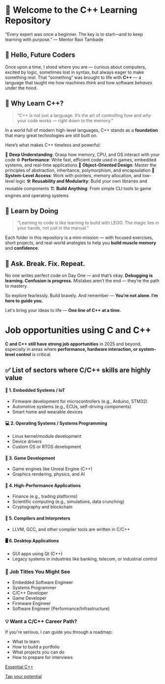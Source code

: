 # 🌱 Welcome to the C++ Learning Repository

“Every expert was once a beginner. The key is to start—and to keep learning with purpose.”
— Mentor Ravi Tambade

## 👋 Hello, Future Coders

Once upon a time, I stood where you are — curious about computers, excited by logic, sometimes lost in syntax, but always eager to make something *real*.
That “something” was brought to life with **C++** — a language that taught me how machines *think* and how software *behaves* under the hood.

## 🚀 Why Learn C++?

> “C++ is not just a language. It’s the art of controlling *how* and *why* your code works — right down to the memory.”

In a world full of modern high-level languages, C++ stands as a **foundation** that many great technologies are still built on.

Here’s what makes C++ timeless and powerful:

🧠 **Deep Understanding**: Grasp how memory, CPU, and OS interact with your code
⚙️ **Performance**: Write fast, efficient code used in games, embedded systems, and real-time applications
🧩 **Object-Oriented Design**: Master the principles of abstraction, inheritance, polymorphism, and encapsulation
🔗 **System-Level Access**: Work with pointers, memory allocation, and low-level logic
🛠️ **Reusability and Modularity**: Build your own libraries and reusable components
🏗️ **Build Anything**: From simple CLI tools to game engines and operating systems

## 📘 Learn by Doing

> “Learning to code is like learning to build with LEGO. The magic lies in your hands, not just in the manual.”

Each folder in this repository is a mini-mission — with focused exercises, short projects, and real-world analogies to help you **build muscle memory** and **confidence**.

## 💬 Ask. Break. Fix. Repeat.

No one writes perfect code on Day One — and that’s okay.
**Debugging is learning. Confusion is progress.**
Mistakes aren’t the end — they’re the path to mastery.

So explore fearlessly. Build bravely. And remember —
**You’re not alone. I’m here to guide you.**

Let's bring your ideas to life —
**One line of C++ at a time.**

# Job opportunities using C and C++

**C and C++ still have strong job opportunities** in 2025 and beyond, especially in areas where **performance, hardware interaction, or system-level control** is critical.

## ✅ List of sectors where C/C++ skills are highly value
 
#### 🔧 **1. Embedded Systems / IoT**
- Firmware development for microcontrollers (e.g., Arduino, STM32)
- Automotive systems (e.g., ECUs, self-driving components)
- Smart home and wearable devices

#### 💻 **2. Operating Systems / Systems Programming**
- Linux kernel/module development
- Device drivers
- Custom OS or RTOS development

#### 🧠 **3. Game Development**
- Game engines like Unreal Engine (C++)
- Graphics rendering, physics, and AI

#### 🚀 **4. High-Performance Applications**
- Finance (e.g., trading platforms)
- Scientific computing (e.g., simulations, data crunching)
- Cryptography and blockchain

#### 🧪 **5. Compilers and Interpreters**
- LLVM, GCC, and other compiler tools are written in C/C++

#### 🖥️ **6. Desktop Applications**
- GUI apps using Qt (C++)
- Legacy systems in industries like banking, telecom, or industrial control

### 💼 **Job Titles You Might See**
- Embedded Software Engineer  
- Systems Programmer  
- C/C++ Developer  
- Game Developer  
- Firmware Engineer  
- Software Engineer (Performance/Infrastructure)

### 💡 Want a C/C++ Career Path?
If you're serious, I can guide you through a roadmap:
- What to learn
- How to build a portfolio
- What projects you can do
- How to prepare for interviews

<a href="https://github.com/RaviTambade/tflcpp/tree/main/Notes/CPP/cpp.md">Essential C++</a>

<a href="https://github.com/RaviTambade/tap"> Tap your potential</a>
